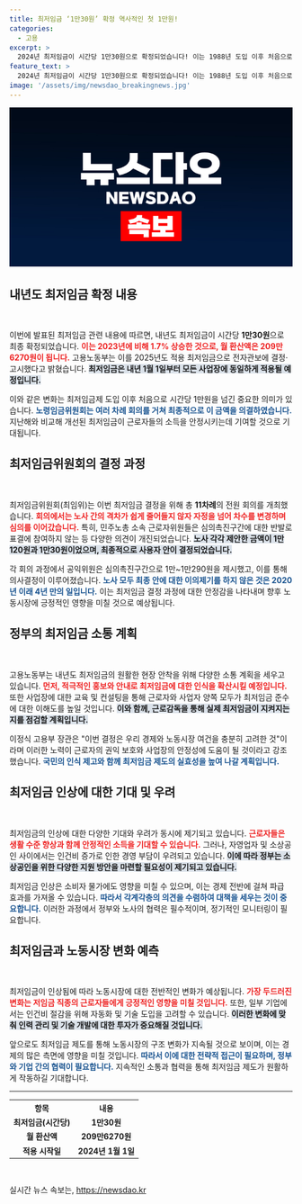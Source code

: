 ```yaml
---
title: 최저임금 ‘1만30원’ 확정 역사적인 첫 1만원!
categories:
  - 고용
excerpt: >
  2024년 최저임금이 시간당 1만30원으로 확정되었습니다! 이는 1988년 도입 이후 처음으로 1만 원을 넘긴 수치로, 모든 사업장에 동일 적용됩니다. 저임금 근로자들을 위한 중요한 변화가 시작됩니다. 클릭하여 자세히 알아보세요!
feature_text: >
  2024년 최저임금이 시간당 1만30원으로 확정되었습니다! 이는 1988년 도입 이후 처음으로 1만 원을 넘긴 수치로, 모든 사업장에 동일 적용됩니다. 저임금 근로자들을 위한 중요한 변화가 시작됩니다. 클릭하여 자세히 알아보세요!
image: '/assets/img/newsdao_breakingnews.jpg'
---
```


<p><img src="/assets/img/newsdao_breakingnews.jpg" alt="koreaapp 속보" /></p>

<h2 data-ke-size="size26">내년도 최저임금 확정 내용</h2>

<p data-ke-size="size16">&nbsp;</p>

<p>이번에 발표된 최저임금 관련 내용에 따르면, 내년도 최저임금이 시간당 <strong>1만30원</strong>으로 최종 확정되었습니다. <b><span style="color: #ee2323;">이는 2023년에 비해 1.7% 상승한 것으로, 월 환산액은 209만6270원이 됩니다.</span></b> 고용노동부는 이를 2025년도 적용 최저임금으로 전자관보에 결정·고시했다고 밝혔습니다. <b><span style="background-color: #21538527;">최저임금은 내년 1월 1일부터 모든 사업장에 동일하게 적용될 예정입니다.</span></b> </p>

<p>이와 같은 변화는 최저임금제 도입 이후 처음으로 시간당 1만원을 넘긴 중요한 의미가 있습니다. <b><span style="color: #1a5490;">노령임금위원회는 여러 차례 회의를 거쳐 최종적으로 이 금액을 의결하였습니다.</span></b> 지난해와 비교해 개선된 최저임금이 근로자들의 소득을 안정시키는데 기여할 것으로 기대됩니다.</p>

<h2 data-ke-size="size26">최저임금위원회의 결정 과정</h2>

<p data-ke-size="size16">&nbsp;</p>

<p>최저임금위원회(최임위)는 이번 최저임금 결정을 위해 총 <strong>11차례</strong>의 전원 회의를 개최했습니다. <b><span style="color: #ee2323;">회의에서는 노사 간의 격차가 쉽게 줄어들지 않자 자정을 넘어 차수를 변경하며 심의를 이어갔습니다.</span></b> 특히, 민주노총 소속 근로자위원들은 심의촉진구간에 대한 반발로 표결에 참여하지 않는 등 다양한 의견이 개진되었습니다. <b><span style="background-color: #21538527;">노사 각각 제안한 금액이 1만120원과 1만30원이었으며, 최종적으로 사용자 안이 결정되었습니다.</span></b></p>

<p>각 회의 과정에서 공익위원은 심의촉진구간으로 1만~1만290원을 제시했고, 이를 통해 의사결정이 이루어졌습니다. <b><span style="color: #1a5490;">노사 모두 최종 안에 대한 이의제기를 하지 않은 것은 2020년 이래 4년 만의 일입니다.</span></b> 이는 최저임금 결정 과정에 대한 안정감을 나타내며 향후 노동시장에 긍정적인 영향을 미칠 것으로 예상됩니다.</p>

<h2 data-ke-size="size26">정부의 최저임금 소통 계획</h2>

<p data-ke-size="size16">&nbsp;</p>

<p>고용노동부는 내년도 최저임금의 원활한 현장 안착을 위해 다양한 소통 계획을 세우고 있습니다. <b><span style="color: #ee2323;">먼저, 적극적인 홍보와 안내로 최저임금에 대한 인식을 확산시킬 예정입니다.</span></b> 또한 사업장에 대한 교육 및 컨설팅을 통해 근로자와 사업자 양쪽 모두가 최저임금 준수에 대한 이해도를 높일 것입니다. <b><span style="background-color: #21538527;">이와 함께, 근로감독을 통해 실제 최저임금이 지켜지는지를 점검할 계획입니다.</span></b> </p>

<p>이정식 고용부 장관은 "이번 결정은 우리 경제와 노동시장 여건을 충분히 고려한 것"이라며 이러한 노력이 근로자의 권익 보호와 사업장의 안정성에 도움이 될 것이라고 강조했습니다. <b><span style="color: #1a5490;">국민의 인식 제고와 함께 최저임금 제도의 실효성을 높여 나갈 계획입니다.</span></b></p>

<h2 data-ke-size="size26">최저임금 인상에 대한 기대 및 우려</h2>

<p data-ke-size="size16">&nbsp;</p>

<p>최저임금의 인상에 대한 다양한 기대와 우려가 동시에 제기되고 있습니다. <b><span style="color: #ee2323;">근로자들은 생활 수준 향상과 함께 안정적인 소득을 기대할 수 있습니다.</span></b> 그러나, 자영업자 및 소상공인 사이에서는 인건비 증가로 인한 경영 부담이 우려되고 있습니다. <b><span style="background-color: #21538527;">이에 따라 정부는 소상공인을 위한 다양한 지원 방안을 마련할 필요성이 제기되고 있습니다.</span></b></p>

<p>최저임금 인상은 소비자 물가에도 영향을 미칠 수 있으며, 이는 경제 전반에 걸쳐 파급 효과를 가져올 수 있습니다. <b><span style="color: #1a5490;">따라서 각계각층의 의견을 수렴하여 대책을 세우는 것이 중요합니다.</span></b> 이러한 과정에서 정부와 노사의 협력은 필수적이며, 정기적인 모니터링이 필요합니다.</p>

<h2 data-ke-size="size26">최저임금과 노동시장 변화 예측</h2>

<p data-ke-size="size16">&nbsp;</p>

<p>최저임금이 인상됨에 따라 노동시장에 대한 전반적인 변화가 예상됩니다. <b><span style="color: #ee2323;">가장 두드러진 변화는 저임금 직종의 근로자들에게 긍정적인 영향을 미칠 것입니다.</span></b> 또한, 일부 기업에서는 인건비 절감을 위해 자동화 및 기술 도입을 고려할 수 있습니다. <b><span style="background-color: #21538527;">이러한 변화에 맞춰 인력 관리 및 기술 개발에 대한 투자가 중요해질 것입니다.</span></b></p>

<p>앞으로도 최저임금 제도를 통해 노동시장의 구조 변화가 지속될 것으로 보이며, 이는 경제의 많은 측면에 영향을 미칠 것입니다. <b><span style="color: #1a5490;">따라서 이에 대한 전략적 접근이 필요하며, 정부와 기업 간의 협력이 필요합니다.</span></b> 지속적인 소통과 협력을 통해 최저임금 제도가 원활하게 작동하길 기대합니다.</p>

<hr />

<table style="width: 100%; border-collapse: collapse;">
    <tr>
        <th style="text-align: center; height: 17px;"><b>항목</b></th>
        <th style="text-align: center; height: 17px;"><b>내용</b></th>
    </tr>
    <tr>
        <td style="text-align: center; height: 17px;"><b>최저임금(시간당)</b></td>
        <td style="text-align: center; height: 17px;"><b>1만30원</b></td>
    </tr>
    <tr>
        <td style="text-align: center; height: 17px;"><b>월 환산액</b></td>
        <td style="text-align: center; height: 17px;"><b>209만6270원</b></td>
    </tr>
    <tr>
        <td style="text-align: center; height: 17px;"><b>적용 시작일</b></td>
        <td style="text-align: center; height: 17px;"><b>2024년 1월 1일</b></td>
    </tr>
</table>

<p data-ke-size="size16">&nbsp;</p>
실시간 뉴스 속보는, <a href="https://newsdao.kr" rel="dofollow">https://newsdao.kr</a>


